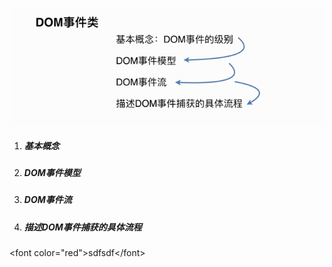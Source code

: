 ![](/assets/import8.png)

1. ##### 基本概念
2. ##### DOM事件模型
3. ##### DOM事件流
4. ##### 描述DOM事件捕获的具体流程

&lt;font color="red"&gt;sdfsdf&lt;/font&gt;

